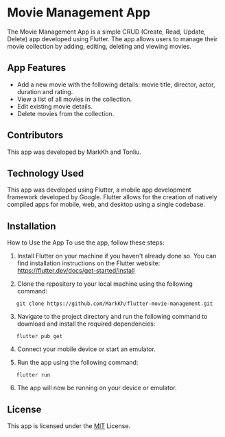 # Movie Management App


The Movie Management App is a simple CRUD (Create, Read, Update, Delete) app developed using Flutter. The app allows users to manage their movie collection by adding, editing, deleting and viewing movies.


## App Features

- Add a new movie with the following details: movie title, director, actor, duration and rating.
- View a list of all movies in the collection.
- Edit existing movie details.
- Delete movies from the collection.

## Contributors
This app was developed by MarkKh and Tonliu.

## Technology Used
This app was developed using Flutter, a mobile app development framework developed by Google. Flutter allows for the creation of natively compiled apps for mobile, web, and desktop using a single codebase.

## Installation
How to Use the App
To use the app, follow these steps:

1. Install Flutter on your machine if you haven't already done so. You can find installation instructions on the Flutter website: https://flutter.dev/docs/get-started/install

2. Clone the repository to your local machine using the following command:
  ```
     git clone https://github.com/MarkKh/flutter-movie-management.git
  ```
3. Navigate to the project directory and run the following command to download and install the required dependencies:
  ```flutter 
     flutter pub get
  ```
4. Connect your mobile device or start an emulator.

5. Run the app using the following command:
  ```flutter 
     flutter run
  ```
6. The app will now be running on your device or emulator.

## License

This app is licensed under the [MIT](https://choosealicense.com/licenses/mit/) License.
